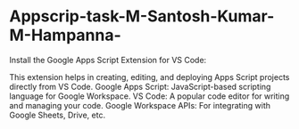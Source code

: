 # Appscrip-task-M-Santosh-Kumar-M-Hampanna-

Install the Google Apps Script Extension for VS Code:

This extension helps in creating, editing, and deploying Apps Script projects directly from VS Code.
Google Apps Script: JavaScript-based scripting language for Google Workspace.
VS Code: A popular code editor for writing and managing your code.
Google Workspace APIs: For integrating with Google Sheets, Drive, etc.
